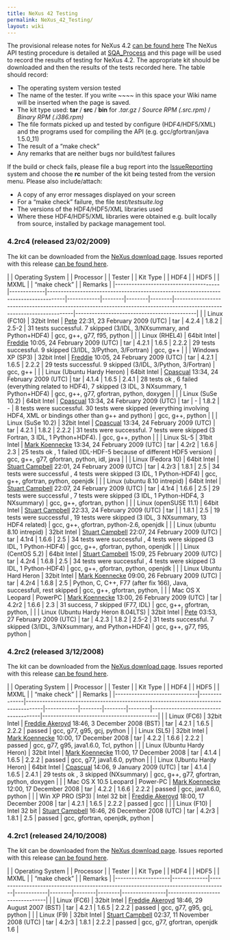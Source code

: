 ```yaml
---
title: NeXus 42 Testing
permalink: NeXus_42_Testing/
layout: wiki
---
```


The provisional release notes for NeXus 4.2 [can be found
here](Nexus_42_Release_Notes "wikilink") The NeXus API testing procedure
is detailed at [SQA\_Process](SQA_Process "wikilink") and this page will
be used to record the results of testing for NeXus 4.2. The appropriate
kit should be downloaded and then the results of the tests recorded
here. The table should record:

-   The operating system version tested
-   The name of the tester. If you write ~~~~ in this space your Wiki
    name will be inserted when the page is saved.
-   The kit type used: **tar** / **src** / **bin** for *.tar.gz* /
    *Source RPM (.src.rpm)* / *Binary RPM (.i386.rpm)*
-   The file formats picked up and tested by configure (HDF4/HDF5/XML)
    and the programs used for compiling the API (e.g. gcc/gfortran/java
    1.5.0\_11)
-   The result of a “make check”
-   Any remarks that are neither bugs nor build/test failures

If the build or check fails, please file a bug report into the
[IssueReporting](IssueReporting "wikilink") system and choose the **rc**
number of the kit being tested from the version menu. Please also
include/attach:

-   A copy of any error messages displayed on your screen
-   For a “make check” failure, the file *test/testsuite.log*
-   The versions of the HDF4/HDF5/XML libraries used
-   Where these HDF4/HDF5/XML libraries were obtained e.g. built locally
    from source, installed by <whatever> package management tool.

### 4.2rc4 (released 23/02/2009)

The kit can be downloaded from the [NeXus download
page](http://download.nexusformat.org/kits/nx42testing.shtml). Issues
reported with this release [can be found
here](http://trac.nexusformat.org/code/query?status=new&status=assigned&status=reopened&status=closed&version=4.2rc4&order=priority).

| | Operating System                   | | Processor | | Tester                                                                           | | Kit Type | | HDF4 | | HDF5 | | MXML | | “make check”                                                                                                        | | Remarks                                  |
|--------------------------------------|-------------|------------------------------------------------------------------------------------|------------|--------|--------|--------|-----------------------------------------------------------------------------------------------------------------------|--------------------------------------------|
| | Linux (FC10)                       | 32bit Intel | [Pete](User%3APete_Jemian "wikilink") 22:31, 23 February 2009 (UTC)                | tar        | 4.2.4  | 1.8.2  | 2.5-2  | 31 tests successful. 7 skipped (3/IDL, 3/NXsummary, and Python+HDF4)                                                  | gcc, g++, g77, f95, python                 |
| | Linux (RHEL4)                      | 64bit Intel | [Freddie](User%3AFreddie_Akeroyd "wikilink") 10:05, 24 February 2009 (UTC)         | tar        | 4.2.1  | 1.6.5  | 2.2.2  | 29 tests successful. 9 skipped (3/IDL, 3/Python, 3/Fortran)                                                           | gcc, g++                                   |
| | Windows XP (SP3)                   | 32bit Intel | [Freddie](User%3AFreddie_Akeroyd "wikilink") 10:05, 24 February 2009 (UTC)         | tar        | 4.2.1  | 1.6.5  | 2.2.2  | 29 tests successful. 9 skipped (3/IDL, 3/Python, 3/Fortran)                                                           | gcc, g++                                   |
| | Linux (Ubuntu Hardy Heron)         | 64bit Intel | [Cpascual](User%3ACpascual "wikilink") 13:34, 24 February 2009 (UTC)               | tar        | 4.1.4  | 1.6.5  | 2.4.1  | 28 tests ok , 6 failed (everything related to HDF4), 7 skipped (3 IDL, 3 NXsummary, 1 Python+HDF4)                    | gcc, g++, g77, gfortran, python, doxygen   |
| | Linux (SuSe 10.2)                  | 64bit Intel | [Cpascual](User%3ACpascual "wikilink") 13:34, 24 February 2009 (UTC)               | tar        | -      | 1.8.2  | -      | 8 tests were successful. 30 tests were skipped (everything involving HDF4, XML or bindings other than g++ and python) | gcc, g++, python                           |
| | Linux (SuSe 10.2)                  | 32bit Intel | [Cpascual](User%3ACpascual "wikilink") 13:34, 24 February 2009 (UTC)               | tar        | 4.2.1  | 1.8.2  | 2.2.2  | 31 tests were successful. 7 tests were skipped (3 Fortran, 3 IDL, 1 Python+HDF4).                                     | gcc, g++, python                           |
| | Linux SL-5                         | 31bit Intel | [Mark Koennecke](User%3AMakr_Koennecke "wikilink") 13:34, 24 February 2009 (UTC)   | tar        | 4.2r2  | 1.6.6  | 2.3    | 25 tests ok , 1 failed (IDL-HDF-5 because of different HDF5 version)                                                  | gcc, g++, g77, gfortran, python, idl, java |
| | Linux (Fedora 10)                  | 64bit Intel | [Stuart Campbell](User%3AStuart_Campbell "wikilink") 22:01, 24 February 2009 (UTC) | tar        | 4.2r3  | 1.8.1  | 2.5    | 34 tests were successful , 4 tests were skipped (3 IDL, 1 Python-HDF4)                                                | gcc, g++, gfortran, python, openjdk        |
| | Linux (ubuntu 8.10 intrepid)       | 64bit Intel | [Stuart Campbell](User%3AStuart_Campbell "wikilink") 22:07, 24 February 2009 (UTC) | tar        | 4.1r4  | 1.6.6  | 2.5    | 29 tests were successful , 7 tests were skipped (3 IDL, 1 Python-HDF4, 3 NXsummary)                                   | gcc, g++, gfortran, python                 |
| | Linux (openSUSE 11.1)              | 64bit Intel | [Stuart Campbell](User%3AStuart_Campbell "wikilink") 22:33, 24 February 2009 (UTC) | tar        |        | 1.8.1  | 2.5    | 19 tests were successful , 19 tests were skipped (3 IDL, 3 NXsummary, 13 HDF4 related)                                | gcc, g++, gfortran, python-2.6, openjdk    |
| | Linux (ubuntu 8.10 intrepid)       | 32bit Intel | [Stuart Campbell](User%3AStuart_Campbell "wikilink") 22:07, 24 February 2009 (UTC) | tar        | 4.1r4  | 1.6.6  | 2.5    | 34 tests were successful , 4 tests were skipped (3 IDL, 1 Python-HDF4)                                                | gcc, g++, gfortran, python, openjdk        |
| | Linux (CentOS 5.2)                 | 64bit Intel | [Stuart Campbell](User%3AStuart_Campbell "wikilink") 15:09, 25 February 2009 (UTC) | tar        | 4.2r4  | 1.6.8  | 2.5    | 34 tests were successful , 4 tests were skipped (3 IDL, 1 Python-HDF4)                                                | gcc, g++, gfortran, python, openjdk        |
| | Linux Ubuntu Hard Heron            | 32bit Intel | [Mark Koennecke](User%3AMark_Koennecke "wikilink") 09:00, 26 February 2009 (UTC)   | tar        | 4.2r4  | 1.6.8  | 2.5    | Python, C, C++, F77 (after fix 166), Java, successfull, rest skipped                                                  | gcc, g++, gfortran, python,                |
| | Mac OS X Leopard                   | PowerPC     | [Mark Koennecke](User%3AMark_Koennecke "wikilink") 13:00, 26 February 2009 (UTC)   | tar        | 4.2r2  | 1.6.6  | 2.3    | 31 success, 7 skipped (F77, IDL)                                                                                      | gcc, g++, gfortran, python,                |
| | Linux (Ubuntu Hardy Heron 8.04LTS) | 32bit Intel | [Pete](User%3APete_Jemian "wikilink") 03:53, 27 February 2009 (UTC)                | tar        | 4.2.3  | 1.8.2  | 2.5-2  | 31 tests successful. 7 skipped (3/IDL, 3/NXsummary, and Python+HDF4)                                                  | gcc, g++, g77, f95, python                 |

### 4.2rc2 (released 3/12/2008)

The kit can be downloaded from the [NeXus download
page](http://download.nexusformat.org/kits/nx42testing.shtml). Issues
reported with this release [can be found
here](http://trac.nexusformat.org/code/query?status=new&status=assigned&status=reopened&status=closed&version=4.2rc2&order=priority).

| | Operating System           | | Processor  | | Tester                                                                           | | Kit Type | | HDF4 | | HDF5 | | MXML | | “make check”                      | | Remarks                                |
|------------------------------|--------------|------------------------------------------------------------------------------------|------------|--------|--------|--------|-------------------------------------|------------------------------------------|
| | Linux (FC6)                | 32bit Intel  | [Freddie Akeroyd](User%3AFreddie_Akeroyd "wikilink") 18:46, 3 December 2008 (BST)  | tar        | 4.2.1  | 1.6.5  | 2.2.2  | passed                              | gcc, g77, g95, gcj, python               |
| | Linux (SL5)                | 32bit Intel  | [Mark Koennecke](User%3AMark_Koennecke "wikilink") 10:00, 17 December 2008         | tar        | 4.2.2  | 1.6.6  | 2.2.2  | passed                              | gcc, g77, g95, java1.6.0, Tcl, python    |
| | Linux (Ubuntu Hardy Heron) | 32bit Intel  | [Mark Koennecke](User%3AMark_Koennecke "wikilink") 11:00, 17 December 2008         | tar        | 4.1.4  | 1.6.5  | 2.2.2  | passed                              | gcc, g77, java1.6.0, python              |
| | Linux (Ubuntu Hardy Heron) | 64bit Intel  | [Cpascual](User%3ACpascual "wikilink") 14:06, 9 January 2009 (UTC)                 | tar        | 4.1.4  | 1.6.5  | 2.4.1  | 29 tests ok , 3 skipped (NXsummary) | gcc, g++, g77, gfortran, python, doxygen |
| | Mac OS X 10.5 Leopard      | Power-PC     | [Mark Koennecke](User%3AMark_Koennecke "wikilink") 12:00, 17 December 2008         | tar        | 4.2.2  | 1.6.6  | 2.2.2  | passed                              | gcc, java1.6.0, python                   |
| | Win XP PRO (SP3)           | Intel 32 bit | [Freddie Akeroyd](User%3AFreddie_Akeroyd "wikilink") 18:00, 17 December 2008       | tar        | 4.2.1  | 1.6.5  | 2.2.2  | passed                              | gcc                                      |
| | Linux (F10)                | Intel 32 bit | [Stuart Campbell](User%3AStuart_Campbell "wikilink") 16:46, 26 December 2008 (UTC) | tar        | 4.2r3  | 1.8.1  | 2.5    | passed                              | gcc, gfortran, openjdk, python           |

### 4.2rc1 (released 24/10/2008)

The kit can be downloaded from the [NeXus download
page](http://download.nexusformat.org/kits/nx42testing.shtml). Issues
reported with this release [can be found
here](http://trac.nexusformat.org/code/query?status=new&status=assigned&status=reopened&status=closed&version=4.2rc1&order=priority).

| | Operating System | | Processor | | Tester                                                                           | | Kit Type | | HDF4 | | HDF5 | | MXML | | “make check” | | Remarks                       |
|--------------------|-------------|------------------------------------------------------------------------------------|------------|--------|--------|--------|----------------|---------------------------------|
| | Linux (FC6)      | 32bit Intel | [Freddie Akeroyd](User%3AFreddie_Akeroyd "wikilink") 18:46, 29 August 2007 (BST)   | tar        | 4.2.1  | 1.6.5  | 2.2.2  | passed         | gcc, g77, g95, gcj, python      |
| | Linux (F9)       | 32bit Intel | [Stuart Campbell](User%3AStuart_Campbell "wikilink") 02:37, 11 November 2008 (UTC) | tar        | 4.2r3  | 1.8.1  | 2.2.2  | passed         | gcc, g77, gfortran, openjdk 1.6 |


